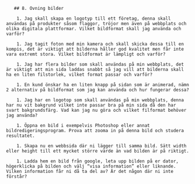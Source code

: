 <!doctype html>
<html>
	<head>
		<title>UX Exercises</title>

       ## 8. Övning bilder

        1. Jag skall skapa en logotyp till ett företag, denna skall användas på produkter såsom flaggor, tröjor men även på webbplats och olika digitala plattformar. Vilket bildformat skall jag använda och varför?
        
        1. Jag tagit foton med min kamera och skall skicka dessa till en kompis, det är viktigt att bilderna håller god kvalitet men får inte vara extremt stora. Vilket bildformat är lämpligt och varför?
        
        1. Jag har flera bilder som skall användas på min webbplats, det är viktigt att min sida laddas snabbt så jag vill att bilderna skall ha en liten filstorlek, vilket format passar och varför?
        
        1. En kund önskar ha en liten knapp på sidan som är animerad, nämn 2 alternativ på bildformat som jag kan använda och hur fungerar dessa?
        
        1. Jag har en logotop som skall användas på min webbplats, denna har nu vit bakgrund vilket inte passar bra på min sida då den har svart bakgrundsfärg. Vad kan jag nu göra och vilket filformat behöver jag använda?
        
        1. Öppna en bild i exempelvis Photoshop eller annat bildredigeringsprogram. Prova att zooma in på denna bild och studera resultatet.
        
        1. Skapa nu en webbsida där ni lägger till samma bild. Sätt width eller height till ett mycket större värde än vad bilden är på riktigt.
        
        1. Ladda hem en bild från google, leta upp bilden på er dator, högerklicka på bilden och välj “visa information” eller liknande. Vilken information får ni då ta del av? Är det någon där ni inte förstår?
